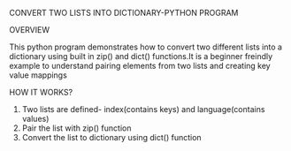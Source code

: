 CONVERT TWO LISTS INTO DICTIONARY-PYTHON PROGRAM

OVERVIEW

This python program demonstrates how to convert two different lists into a dictionary using built in zip() and dict() functions.It is a beginner freindly example to understand pairing elements from two lists
and creating key value mappings

HOW IT WORKS?

1. Two lists are defined- index(contains keys) and language(contains values)
2. Pair the list with zip() function
3. Convert the list to dictionary using dict() function

   
